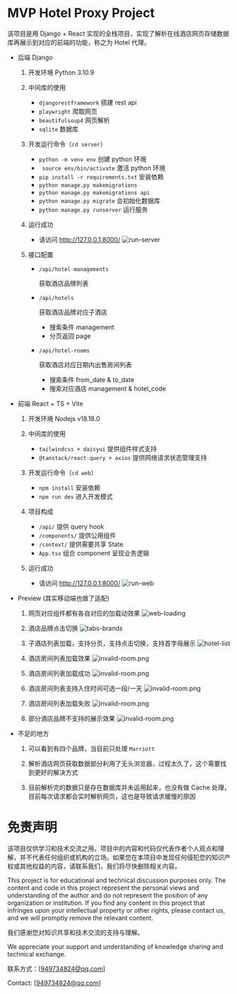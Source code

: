 # MVP Hotel Proxy Project

该项目是用 Django + React 实现的全栈项目，实现了解析在线酒店网页存储数据库再展示到对应的前端的功能，称之为 Hotel 代理。

- 后端 Django

  1.  开发环境 Python 3.10.9
  2.  中间库的使用

      - `djangorestframework` 搭建 rest api
      - `playwright` 爬取网页
      - `beautifulsoup4` 网页解析
      - `sqlite` 数据库

  3.  开发运行命令（`cd server`）

      - `python -m venv env` 创建 python 环境
      - ` source env/bin/activate` 激活 python 环境
      - `pip install -r requirements.txt` 安装依赖
      - `python manage.py makemigrations`
      - `python manage.py makemigrations api`
      - `python manage.py migrate` 会初始化数据库
      - `python manage.py runserver` 运行服务

  4.  运行成功

      - 请访问 http://127.0.0.1:8000/
        ![run-server](./asset/run-server.png)

  5.  接口配置

      - `/api/hotel-managements`

        获取酒店品牌列表

      - `/api/hotels`

        获取酒店品牌对应子酒店

        - 搜索条件 management
        - 分页返回 page

      - `/api/hotel-rooms`

        获取酒店对应日期内出售房间列表

        - 搜索条件 from_date & to_date
        - 搜索对应酒店 management & hotel_code

- 前端 React + TS + Vite

  1.  开发环境 Nodejs v18.18.0

  2.  中间库的使用

      - `tailwindcss + daisyui` 提供组件样式支持
      - `@tanstack/react-query + axios` 提供网络请求状态管理支持

  3.  开发运行命令（`cd web`）

      - `npm install` 安装依赖
      - `npm run dev` 进入开发模式

  4.  项目构成

      - `/api/` 提供 query hook
      - `/components/` 提供公用组件
      - `/context/` 提供需要共享 State
      - `App.tsx` 组合 component 呈现业务逻辑

  5.  运行成功

      - 请访问 http://127.0.0.1:8000/
        ![run-web](./asset/run-web.png)

- Preview (其实移动端也做了适配)

  1.  网页对应组件都有各自对应的加载动效果
      ![web-loading](./asset/web-loading.png)

  2.  酒店品牌点击切换
      ![tabs-brands](./asset/brands-check.png)

  3.  子酒店列表加载，支持分页，支持点击切换，支持首字母展示
      ![hotel-list](./asset/hotel-list.png)

  4.  酒店房间列表加载效果
      ![invalid-room.png](./asset/loading-room.png)

  5.  酒店房间列表加载成功
      ![invalid-room.png](./asset/loaded-room.png)

  6.  酒店房间列表支持入住时间可选一段/一天
      ![invalid-room.png](./asset/date-picker-room.png)

  7.  酒店房间列表加载失败
      ![invalid-room.png](./asset/failed-room.png)

  8.  部分酒店品牌不支持的展示效果
      ![invalid-room.png](./asset/invalid-room.png)

- 不足的地方

  1.  可以看到有四个品牌，当目前只处理 `Marriott`

  2.  解析酒店网页获取数据部分利用了无头浏览器，过程太久了，这个需要找到更好的解决方式

  3.  目前解析完的数据只是存在数据库并未运用起来，也没有做 Cache 处理，目前每次请求都会实时解析网页，这也是导致请求缓慢的原因

# 免责声明

该项目仅供学习和技术交流之用。项目中的内容和代码仅代表作者个人观点和理解，并不代表任何组织或机构的立场。如果您在本项目中发现任何侵犯您的知识产权或其他权益的内容，请联系我们，我们将尽快删除相关内容。

This project is for educational and technical discussion purposes only. The content and code in this project represent the personal views and understanding of the author and do not represent the position of any organization or institution. If you find any content in this project that infringes upon your intellectual property or other rights, please contact us, and we will promptly remove the relevant content.

我们感谢您对知识共享和技术交流的支持与理解。

We appreciate your support and understanding of knowledge sharing and technical exchange.

联系方式：[949734824@qq.com]

Contact: [949734824@qq.com]
